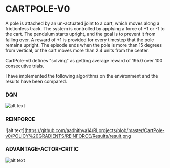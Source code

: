 # CARTPOLE-V0

A pole is attached by an un-actuated joint to a cart, which moves along a frictionless track. The system is controlled by applying a force of +1 or -1 to the cart. The pendulum starts upright, and the goal is to prevent it from falling over. A reward of +1 is provided for every timestep that the pole remains upright. The episode ends when the pole is more than 15 degrees from vertical, or the cart moves more than 2.4 units from the center.

CartPole-v0 defines "solving" as getting average reward of 195.0 over 100 consecutive trials.

I have implemented the following algorithms on the environment  and the results have been compared.

### DQN 

![alt text](https://github.com/aadhithya14/RLprojects/blob/master/CartPole-v0/DQN/Results/result.png)

### REINFORCE 

![alt text](https://github.com/aadhithya14/RLprojects/blob/master/CartPole-v0/POLICY%20GRADIENTS/REINFORCE/Results/result.png


### ADVANTAGE-ACTOR-CRITIC

![alt text](https://github.com/aadhithya14/RLprojects/blob/master/CartPole-v0/POLICY%20GRADIENTS/ACTOR-CRITIC/RESULTS/RESULT.png)
